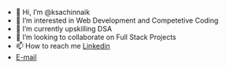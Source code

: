 - 👋 Hi, I’m @ksachinnaik
- 👀 I’m interested in Web Development and Competetive Coding
- 🌱 I’m currently upskilling DSA
- 💞️ I’m looking to collaborate on Full Stack Projects
- 📫 How to reach me [Linkedin](https://www.linkedin.com/in/k-sachin-naik-aab6a2202)
- [E-mail](https://mail.google.com/mail/u/0/#inbox)

<!---
ksachinnaik/ksachinnaik is a ✨ special ✨ repository because its `README.md` (this file) appears on your GitHub profile.
You can click the Preview link to take a look at your changes.
--->
